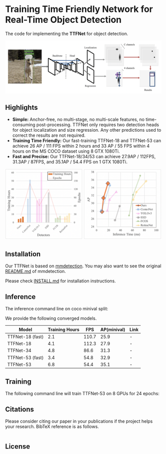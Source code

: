 # Training Time Friendly Network for Real-Time Object Detection 

The code for implementing the **TTFNet** for object detection.

![image-20190807160835333](imgs/structure.png)

## Highlights
- **Simple:** Anchor-free, no multi-stage, no multi-scale features, no time-consuming post-processing. TTFNet only requires two detection heads for object localization and size regression. Any other predictions used to correct the results are not required.
- **Training Time Friendly:**  Our fast-training TTFNet-18 and TTFNet-53 can achieve 26 AP / 111 FPS within 2 hours and 33 AP / 55 FPS within 4 hours on the MS COCO dataset using 8 GTX 1080Ti.
- **Fast and Precise:** Our TTFNet-18/34/53 can achieve 27.9AP / 112FPS, 31.3AP / 87FPS, and 35.1AP / 54.4 FPS on 1 GTX 1080Ti.

![image-20190807153122553](imgs/results.png)

## Installation
Our TTFNet is based on [mmdetection](https://github.com/open-mmlab/mmdetection). You may also want to see the original [README.md](MMDETECTION_README.md) of mmdetection. 

Please check [INSTALL.md](INSTALL.md) for installation instructions.

## Inference
The inference command line on coco minival split:



We provide the following converged models.

| Model            | Training Hours | FPS   | AP(minival) | Link |
| ---------------- | -------------- | ----- | ----------- | ---- |
| TTFNet-18 (fast) | 2.1            | 110.7 | 25.9        | -    |
| TTFNet-18        | 4.1            | 112.3 | 27.9        | -    |
| TTFNet-34        | 4.8            | 86.6  | 31.3        | -    |
| TTFNet-53 (fast) | 3.4            | 54.8  | 32.9        | -    |
| TTFNet-53        | 6.8            | 54.4  | 35.1        | -    |

## Training

The following command line will train TTFNet-53 on 8 GPUs for 24 epochs:



## Citations
Please consider citing our paper in your publications if the project helps your research. BibTeX reference is as follows.
```

```

## License

